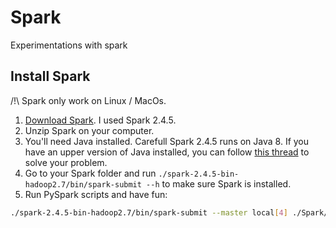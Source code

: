 # Spark
Experimentations with spark

## Install Spark
/!\ Spark only work on Linux / MacOs.
1. [Download Spark](http://spark.apache.org/downloads.html). I used Spark 2.4.5.
2. Unzip Spark on your computer.
3. You'll need Java installed. Carefull Spark 2.4.5 runs on Java 8. If you have an upper version of Java installed, you can follow [this thread](https://stackoverflow.com/questions/53583199/pyspark-error-unsupported-class-file-major-version-55) to solve your problem.
4. Go to your Spark folder and run `./spark-2.4.5-bin-hadoop2.7/bin/spark-submit --h` to make sure Spark is installed.
5. Run PySpark scripts and have fun:
``` bash
./spark-2.4.5-bin-hadoop2.7/bin/spark-submit --master local[4] ./Spark/WordCount/wordcount.py
```
